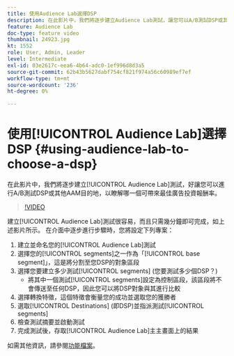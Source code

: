 ```yaml
---
title: 使用Audience Lab選擇DSP
description: 在此影片中，我們將逐步建立Audience Lab測試，讓您可以A/B測試DSP或其他AAM目的地，以瞭解哪一個目的地可帶來最佳的廣告投資回報。
feature: Audience Lab
doc-type: feature video
thumbnail: 24923.jpg
kt: 1552
role: User, Admin, Leader
level: Intermediate
exl-id: 03e2617c-eea6-4b64-adc0-1ef996d8d3a5
source-git-commit: 62b43b5627dabf754cf821f974a56c60989ef7ef
workflow-type: tm+mt
source-wordcount: '236'
ht-degree: 0%

---
```


# 使用[!UICONTROL Audience Lab]選擇DSP {#using-audience-lab-to-choose-a-dsp}

在此影片中，我們將逐步建立[!UICONTROL Audience Lab]測試，好讓您可以進行A/B測試DSP或其他AAM目的地，以瞭解哪一個可帶來最佳廣告投資報酬率。

>[!VIDEO](https://video.tv.adobe.com/v/24923/?quality=12)

建立[!UICONTROL Audience Lab]測試很容易，而且只需幾分鐘即可完成，如上述影片所示。 在介面中逐步進行步驟時，您將設定下列專案：

1. 建立並命名您的[!UICONTROL Audience Lab]測試
1. 選擇您的[!UICONTROL segments]之一作為「[!UICONTROL base segment]」，這是將分割至您DSP的對象區段
1. 選擇您要建立多少測試[!UICONTROL segments] (您要測試多少個DSP？)
   * 將其中一個測試[!UICONTROL segments]設定為控制區段，該區段將不會傳送至任何DSP，因此您可以將DSP對象與其進行比較
1. 選擇轉換特徵，這個特徵會衡量您的成功並選取您的獲勝者
1. 選取[!UICONTROL Destinations] (即DSP)並指派測試[!UICONTROL segments]
1. 檢查測試摘要並啟動測試
1. 完成測試後，存取[!UICONTROL Audience Lab]主主畫面上的結果

如需其他資訊，請參閱[功能檔案](https://experienceleague.adobe.com/docs/audience-manager/user-guide/features/audience-lab/audience-lab.html)。
